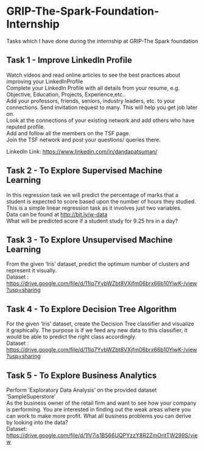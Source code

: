 # GRIP-The-Spark-Foundation-Internship
Tasks which I have done during the internship at GRIP-The Spark foundation

## Task 1 - Improve LinkedIn Profile
Watch videos and read online articles to see the best practices about improving your LinkedInProfile<br>
Complete your LinkedIn Profile with all details from your resume, e.g. Objective, Education, Projects, Experience,etc..<br>
Add your professors, friends, seniors, industry leaders, etc. to your connections. Send invitation request to many. This will help you get job later on.<br>
Look at the connections of your existing network and add others who have reputed profile.<br>
Add and follow all the members on the TSF page.<br>
Join the TSF network and post your questions/ queries there.<br>

LinkedIn Link: https://www.linkedin.com/in/dandapatsuman/


## Task 2 - To Explore Supervised Machine Learning
In this regression task we will predict the percentage of
marks that a student is expected to score based upon the
number of hours they studied. This is a simple linear
regression task as it involves just two variables.<br>
Data can be found at http://bit.ly/w-data<br>
What will be predicted score if a student study for 9.25 hrs in a
day?


## Task 3 - To Explore Unsupervised Machine Learning
From the given ‘Iris’ dataset, predict the optimum number of
clusters and represent it visually.<br>
Dataset :
https://drive.google.com/file/d/11Iq7YvbWZbt8VXjfm06brx66b10YiwK-/view?usp=sharing


## Task 4 - To Explore Decision Tree Algorithm
For the given ‘Iris’ dataset, create the Decision Tree classifier and visualize it graphically. The purpose is if we feed any new data to this classifier, it would be able to predict the right class accordingly.<br>
Dataset :
https://drive.google.com/file/d/11Iq7YvbWZbt8VXjfm06brx66b10YiwK-/view?usp=sharing


## Task 5 - To Explore Business Analytics
Perform ‘Exploratory Data Analysis’ on the provided dataset ‘SampleSuperstore’<br>
As the business owner of the retail firm and want to see
how your company is performing. You are interested in finding
out the weak areas where you can work to make more profit.
What all business problems you can derive by looking into the
data? <br>
Dataset:
https://drive.google.com/file/d/1lV7is1B566UQPYzzY8R2ZmOritTW299S/view
